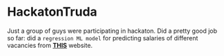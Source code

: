 # HackatonTruda
Just a group of guys were participating in hackaton.
Did a pretty good job so far: did a `regression ML model` for predicting salaries of different vacancies from [__THIS__](https://hh.ru) website.
